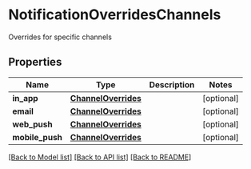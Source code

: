# NotificationOverridesChannels

Overrides for specific channels

## Properties
Name | Type | Description | Notes
------------ | ------------- | ------------- | -------------
**in_app** | [**ChannelOverrides**](ChannelOverrides.md) |  | [optional] 
**email** | [**ChannelOverrides**](ChannelOverrides.md) |  | [optional] 
**web_push** | [**ChannelOverrides**](ChannelOverrides.md) |  | [optional] 
**mobile_push** | [**ChannelOverrides**](ChannelOverrides.md) |  | [optional] 

[[Back to Model list]](../README.md#documentation-for-models) [[Back to API list]](../README.md#documentation-for-api-endpoints) [[Back to README]](../README.md)


